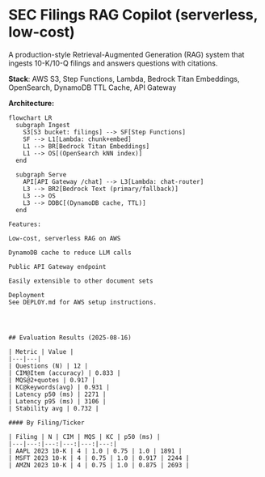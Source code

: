 # SEC Filings RAG Copilot (serverless, low-cost)

A production-style Retrieval-Augmented Generation (RAG) system that ingests 10-K/10-Q filings and answers questions with citations.

**Stack**: AWS S3, Step Functions, Lambda, Bedrock Titan Embeddings, OpenSearch, DynamoDB TTL Cache, API Gateway

**Architecture:**
```mermaid
flowchart LR
  subgraph Ingest
    S3[S3 bucket: filings] --> SF[Step Functions]
    SF --> L1[Lambda: chunk+embed]
    L1 --> BR[Bedrock Titan Embeddings]
    L1 --> OS[(OpenSearch kNN index)]
  end

  subgraph Serve
    API[API Gateway /chat] --> L3[Lambda: chat-router]
    L3 --> BR2[Bedrock Text (primary/fallback)]
    L3 --> OS
    L3 --> DDBC[(DynamoDB cache, TTL)]
  end

Features:

Low-cost, serverless RAG on AWS

DynamoDB cache to reduce LLM calls

Public API Gateway endpoint

Easily extensible to other document sets

Deployment
See DEPLOY.md for AWS setup instructions.




## Evaluation Results (2025-08-16)

| Metric | Value |
|---|---|
| Questions (N) | 12 |
| CIM@Item (accuracy) | 0.833 |
| MQS@2+quotes | 0.917 |
| KC@keywords(avg) | 0.931 |
| Latency p50 (ms) | 2271 |
| Latency p95 (ms) | 3106 |
| Stability avg | 0.732 |

#### By Filing/Ticker

| Filing | N | CIM | MQS | KC | p50 (ms) |
|---|---:|---:|---:|---:|---:|
| AAPL 2023 10-K | 4 | 1.0 | 0.75 | 1.0 | 1891 |
| MSFT 2023 10-K | 4 | 0.75 | 1.0 | 0.917 | 2244 |
| AMZN 2023 10-K | 4 | 0.75 | 1.0 | 0.875 | 2693 |



